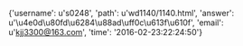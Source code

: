 {'username': u's0248', 'path': u'wd1140/1140.html', 'answer': u'\u4e0d\u80fd\u6284\u88ad\uff0c\u613f\u610f', 'email': u'kjj3300@163.com', 'time': '2016-02-23:22:24:50'}